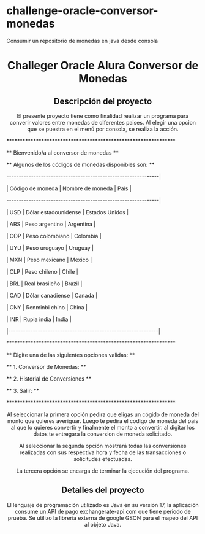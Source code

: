 # challenge-oracle-conversor-monedas

Consumir un repositorio de monedas en java desde consola

<h1 align="center"> Challeger Oracle Alura Conversor de Monedas </h1>

<h2 align="center"> Descripción del proyecto </h2>

<p align="center"> El presente proyecto tiene como finalidad realizar un programa para converir valores entre monedas de diferentes paises.
Al elegir una opcion que se puestra en el menú por consola, se realiza la acción.</p>
<p>***************************************************************
<p>**          Bienvenido/a al conversor de monedas             **
<p>** Algunos de los códigos de monedas disponibles son:        **
<p>--------------------------------------------------------------|
<p>| Código de moneda |   Nombre de moneda   |       País        |
<p>--------------------------------------------------------------|
<p>|       USD        | Dólar estadounidense |  Estados Unidos   |
<p>|       ARS        | Peso argentino       |  Argentina        |
<p>|       COP        | Peso colombiano      |  Colombia         |
<p>|       UYU        | Peso uruguayo        |  Uruguay          |
<p>|       MXN        | Peso mexicano        |  Mexico           |
<p>|       CLP        | Peso chileno         |  Chile            |
<p>|       BRL        | Real brasileño       |  Brazil           |
<p>|       CAD        | Dólar canadiense     |  Canada           |
<p>|       CNY        | Renminbi chino       |  China            |
<p>|       INR        | Rupia india          |  India            |
<p>|-------------------------------------------------------------|
<br>
<p>***************************************************************
<p>** Digite una de las siguientes opciones validas:            **
<p>**    1. Conversor de Monedas:                               **
<p>**    2. Historial de Conversiones                           **
<p>**    3. Salir:                                              **
<p>***************************************************************

<p align="center">Al seleccionar la primera opción pedira que eligas un cógido de moneda del monto que quieres averiguar. Luego te pedira el codigo de moneda del pais al que lo quieres convertir y finalmente el monto a convertir. al digitar los datos te entregara la conversion de moneda solicitado.
<p align="center">Al seleccionar la segunda opción mostrará todas las conversiones realizadas con sus respectiva hora y fecha de las transacciones o solicitudes efectuadas.
<p align="center">La tercera opción se encarga de terminar la ejecución del programa.

<h2 align="center"> Detalles del proyecto </h2>
<p align="center"> El lenguaje de programación utilizado es Java en su version 17, la aplicación consume un API de pago exchangerate-api.com que tiene periodo de prueba. Se utilizo la libreria externa de google GSON para el mapeo del API al objeto Java.</p>



